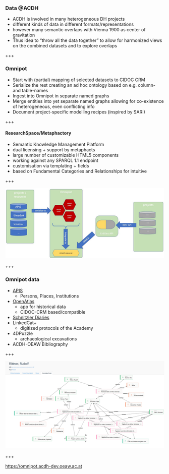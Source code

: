 ### Data @ACDH
- ACDH is involved in many heterogeneous DH projects <!-- .element: class="fragment" -->
- different kinds of data in different formats/representations <!-- .element: class="fragment" -->
- however many semantic overlaps with Vienna 1900 as center of  gravitation <!-- .element: class="fragment" -->
- Thus idea to “throw all the data together” to allow for harmonized views on the combined datasets and to explore overlaps <!-- .element: class="fragment" -->


+++


### Omnipot
- Start with (partial) mapping of selected datasets to CIDOC CRM <!-- .element: class="fragment" -->
- Serialize the rest creating an ad hoc ontology based on e.g. column- and table-names <!-- .element: class="fragment" -->
- Ingest into Omnipot in separate named graphs <!-- .element: class="fragment" -->
- Merge entities into yet separate named graphs allowing for co-existence of heterogeneous, even conflicting info <!-- .element: class="fragment" -->
- Document project-specific modelling recipes (inspired by SARI) <!-- .element: class="fragment" -->

+++

#### ResearchSpace/Metaphactory
- Semantic Knowledge Management Platform <!-- .element: class="fragment" -->
- dual licensing + support by metaphacts <!-- .element: class="fragment" -->
- large number of customizable HTML5 components <!-- .element: class="fragment" -->
- working against any SPARQL 1.1 endpoint <!-- .element: class="fragment" -->
- customisation via templating + fields <!-- .element: class="fragment" -->
- based on Fundamental Categories and Relationships  for intuitive <!-- .element: class="fragment" -->

+++

![Omnipot systematic](images/omnipot_systematic.png)

+++

### Omnipot data
* [APIS](https://apis.acdh.oeaw.ac.at) <!-- .element: class="fragment" -->
	- Persons, Places, Institutions <!-- .element: class="fragment" -->
* [OpenAtlas](https://openatlas.eu/) <!-- .element: class="fragment" -->
	- app for historical data <!-- .element: class="fragment" -->
	- CIDOC-CRM based/compatible <!-- .element: class="fragment" -->
* [Schnitzler Diaries](https://schnitzler-tagebuch.acdh.oeaw.ac.at/pages/index.html) <!-- .element: class="fragment" -->
* LinkedCat+ <!-- .element: class="fragment" -->
	- digitized protocols of the Academy <!-- .element: class="fragment" -->
* 4DPuzzle <!-- .element: class="fragment" -->
	- archaeological excavations <!-- .element: class="fragment" -->
* ACDH-OEAW Bibliography <!-- .element: class="fragment" -->


+++


![Omnipot example](images/screen_Omnipot_localGraph.PNG)


+++

https://omnipot.acdh-dev.oeaw.ac.at